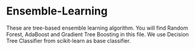 # Ensemble-Learning
These are tree-based ensemble learning algorithm. You will find Random Forest, AdaBoost and Gradient Tree Boosting in this file.
We use Decision Tree Classifier from scikit-learn as base classifier.
